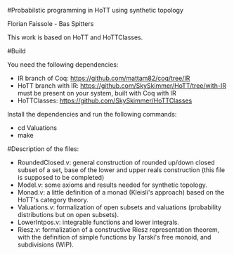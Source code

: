 #Probabilstic programming in HoTT using synthetic topology

Florian Faissole - Bas Spitters 

This work is based on HoTT and HoTTClasses. 

#Build 

You need the following dependencies: 
- IR branch of Coq: https://github.com/mattam82/coq/tree/IR
- HoTT branch with IR: https://github.com/SkySkimmer/HoTT/tree/with-IR must be present on your system, built with Coq with IR
- HoTTClasses: https://github.com/SkySkimmer/HoTTClasses

Install the dependencies and run the following commands:

- cd Valuations
- make


#Description of the files: 

- RoundedClosed.v: general construction of rounded up/down closed subset of a set, base of the lower and upper reals construction (this file is supposed to be completed)
- Model.v: some axioms and results needed for synthetic topology.
- Monad.v: a little definition of a monad (Kleisli's approach) based on the HoTT's category theory.
- Valuations.v: formalization of open subsets and valuations (probability distributions but on open subsets). 
- LowerIntpos.v: integrable functions and lower integrals. 
- Riesz.v: formalization of a constructive Riesz representation theorem, with the
           definition of simple functions by Tarski's free monoid, and subdivisions (WIP).






